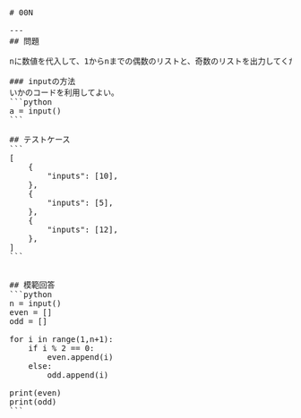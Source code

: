 <pre>
# 00N

---
## 問題

nに数値を代入して、1からnまでの偶数のリストと、奇数のリストを出力してください。

### inputの方法
いかのコードを利用してよい。
```python
a = input()
```

## テストケース
```
[
	{
		"inputs": [10],
  	},
	{
		"inputs": [5],
  	},
	{
		"inputs": [12],
  	},
]
```


## 模範回答
```python
n = input()
even = []
odd = []

for i in range(1,n+1):
	if i % 2 == 0:
		even.append(i)
	else:
		odd.append(i)

print(even)
print(odd)
```
</pre>